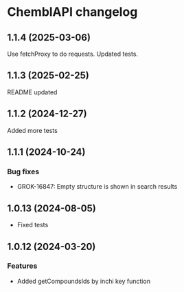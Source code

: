 # ChemblAPI changelog

## 1.1.4 (2025-03-06)

Use fetchProxy to do requests. Updated tests.

## 1.1.3 (2025-02-25)

README updated

## 1.1.2 (2024-12-27)

Added more tests

## 1.1.1 (2024-10-24)

### Bug fixes

* GROK-16847: Empty structure is shown in search results

## 1.0.13 (2024-08-05)

* Fixed tests

## 1.0.12 (2024-03-20)

### Features

* Added getCompoundsIds by inchi key function
